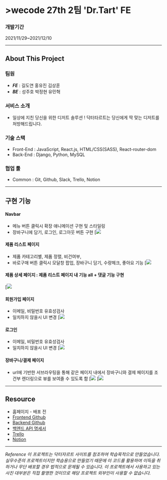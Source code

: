 # >wecode 27th 2팀 'Dr.Tart' FE

### 개발기간 
2021/11/29~2021/12/10

---
## About This Project

### 팀원
- **_FE_** : 길도연 홍유진 김상훈
- **_BE_** : 성주호 박정현 유민혁

### 서비스 소개
- 일상에 지친 당신을 위한 디저트 솔루션 ! 닥터타르트는 당신에게 딱 맞는 디저트를 처방해드립니다.

### 기술 스택
- Front-End : JavaScript, React.js, HTML/CSS(SASS), React-router-dom 
- Back-End : Django, Python, MySQL 

### 협업 툴
- Common : Git, Github, Slack, Trello, Notion

---

## 구현 기능

#### Navbar
- 메뉴 버튼 클릭시 확장 애니메이션 구현 및 스타일링
- 장바구니에 담기, 로그인, 로그아웃 버튼 구현
[![](https://drive.google.com/uc?id=1tsY0X7t5k2UZuCz4tp9xXWuUgKnSStEO)

#### 제품 리스트 페이지 
- 제품 카테고리별, 제품 정렬, 비건여부, 
- 바로구매 버튼 클릭시 모달창 팝업, 장바구니 담기, 수량체크, 좋아요 기능
[![](https://drive.google.com/uc?id=1mxV6GlFQtoi3OIaDjPHU6QlO-InMlUJz)

#### 제품 상세 페이지 : 제품 리스트 페이지 내 기능 all + 댓글 기능 구현
[![](https://drive.google.com/uc?id=1X5I6zcOWwp5T9QOUCPRjY74sdZm4nsii)

#### 회원가입 페이지
- 이메일, 비밀번호 유효성검사
- 일치하지 않을시 UI 변경
[![](https://drive.google.com/uc?id=1dovBOrLyRspn5_hKJt1SIlBvtnh8fd6n)

#### 로그인
- 이메일, 비밀번호 유효성검사
- 일치하지 않을시 UI 변경
[![](https://drive.google.com/uc?id=1YdpCVyuV5_GhQZgMT68qYO0g30gO8Lbn)

#### 장바구니/결제 페이지
- url에 기반한 서브라우팅을 통해 같은 페이지 내에서 장바구니와 결제 페이지를 조건부 렌더링으로 뷰를 보여줄 수 있도록 함
[![](https://drive.google.com/uc?id=1-5F99NHvB7cJmE7_Dee1U-Ps8C3irJ6c)
[![](https://drive.google.com/uc?id=1ORGRPMhw4Oa8JhciqOFenX8oiNkFcF8E)

---

## Resource

- 홈페이지 - 배포 전
- [Frontend Github](https://github.com/wecode-bootcamp-korea/27-1st-DrTart-frontend)
- [Backend Github](https://github.com/wecode-bootcamp-korea/27-1st-DrTart-backend/pulls)
- [백엔드 API 명세서](https://docs.google.com/spreadsheets/d/1n2_Wbt1LcQuaXMw_rSI5OrGETkpUJidcoyRMXQbgb3w/edit#gid=0)
- [Trello](https://trello.com/b/dFkizfeW)
- [Notion](https://www.notion.so/Dr-Tart-3b4e438bb0804ee3bfba830b111c2942)

---

_Reference 이 프로젝트는 닥터자르트 사이트를 참조하여 학습목적으로 만들었습니다. 
실무수준의 프로젝트이지만 학습용으로 만들었기 때문에 이 코드를 활용하여 이득을 취하거나 무단 배포할 경우 법적으로 문제될 수 있습니다. 
이 프로젝트에서 사용하고 있는 사진 대부분은 직접 촬영한 것이므로 해당 프로젝트 외부인이 사용할 수 없습니다._
